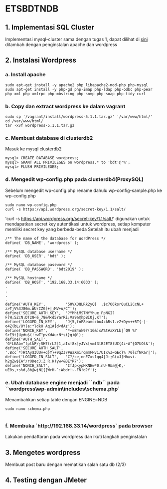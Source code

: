 # ETSBDTNDB

<h2>1. Implementasi SQL Cluster</h2>
Implementasi mysql-cluster sama dengan tugas 1, dapat dilihat di <a href="https://github.com/TommyHalim/BDTNDBcluster">sini</a> ditambah dengan penginstalan apache dan wordpress

<h2>2. Instalasi Wordpress</h2>
<h3>a. Install apache</h3>

~~~
sudo apt-get install -y apache2 php libapache2-mod-php php-mysql
sudo apt-get install -y php-gd php-imap php-ldap php-odbc php-pear php-xml php-xmlrpc php-mbstring php-snmp php-soap php-tidy curl
~~~

<h3>b. Copy dan extract wordpress ke dalam vagrant</h3>

~~~
sudo cp '/vagrant/install/wordpress-5.1.1.tar.gz' '/var/www/html/'
cd /var/www/html/
tar -xvf wordpress-5.1.1.tar.gz
~~~

<h3>c. Membuat database di clusterdb2</h3>
Masuk ke mysql clusterdb2

~~~
mysql> CREATE DATABASE wordpress;
mysql> GRANT ALL PRIVILEGES on wordpress.* to 'bdt'@'%';
mysql> FLUSH PRIVILEGES;
~~~

<h3>d. Mengedit wp-config.php pada clusterdb4(ProxySQL) </h3>
Sebelum mengedit wp-config.php rename dahulu wp-config-sample.php ke wp-config.php

~~~
sudo nano wp-config.php
curl -s https://api.wordpress.org/secret-key/1.1/salt/
~~~

'curl -s https://api.wordpress.org/secret-key/1.1/salt/' digunakan untuk mendapatkan secret key autentikasi untuk wordpress, setiap komputer memiliki secret key yang berbeda-beda
Setelah itu ubah menjadi

~~~
/** The name of the database for WordPress */
define( 'DB_NAME', 'wordpress' );

/** MySQL database username */
define( 'DB_USER', 'bdt' );

/** MySQL database password */
define( 'DB_PASSWORD', 'bdt2019' );

/** MySQL hostname */
define( 'DB_HOST', '192.168.33.14:6033' );
.
.
.
.
define('AUTH_KEY',         '50VXOQLRk2yQ}  .$c7O6ksrQuCL2CcNL+ z>TjV%3J86m.WUrCZG[+|;MV+u/C^');
define('SECURE_AUTH_KEY',  '?YMhiMSTNYYhue PpNGI?F]W;5ZcN;DTz8<e_78&N<d5YarRi;Va9a@hpBIOj,KT');
define('LOGGED_IN_KEY',    'J{5,fnP8eamc:bu4zARs1.>Z+Dyv++5T{-|-o4Z(bL/8Y|a:*}dkU Aq1#]d<dAz');
define('NONCE_KEY',        '*~mB4nk9?(16&)sA%t#aXYLb|`Q9 %?S+E9t]Uy#u$(!:wT^pvXdAu:N*si}g)@');
define('AUTH_SALT',        'G*LKAb=^fptkP/;SH7(rL2]1,aIx!8x]yJVx[vmf3tB2ET8)UC{4i~A^{O7UOl&');
define('SECURE_AUTH_SALT', '.Bcc`*)HtAy$3UUv+q}Y}+9qZJ7#WaXmirqmmFHv1/UIx%Z=GEc}% 70lcfNRar|');
define('LOGGED_IN_SALT',   'C?/ce,nnEZxs1qq4|J:;G(=J]Hh=vi. h2gZw$IA^/rODecJ;Z R.K)yw<&BE^R7');
define('NONCE_SALT',       'IfJp<ypHKNEw*0.nU-9&a@}K,-uE0s,+s%d,8b@wjN[{[WrH-`:Wbdr!~-FN!d?Y');
~~~

<h3>e. Ubah database engine menjadi ``ndb`` pada ``wordpress\wp-admin\includes\schema.php`</h3>
Menambahkan setiap table dengan ENGINE=NDB

~~~
sudo nano schema.php
~~~

<img src="">
<br>

<h3>f. Membuka `http://192.168.33.14/wordpress` pada browser</h3>
Lakukan pendaftaran pada wordpress dan ikuti langkah penginstalan
<br>
<img src="">
<br>

<h2>3. Mengetes wordpress</h2>
Membuat post baru dengan mematikan salah satu db (2/3)


<h2>4. Testing dengan JMeter</h2>

